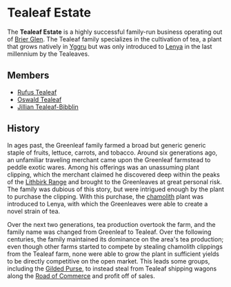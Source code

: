 # Tealeaf Estate

The **Tealeaf Estate** is a highly successful family-run business operating out of [Brier Glen](../societies/esterfell-accord/brier-glen.md). The Tealeaf family specializes in the cultivation of tea, a plant that grows natively in [Yggru](../mote/esterfell/yggru/yggru.md) but was only introduced to [Lenya](../mote/esterfell/lenya/lenya.md) in the last millennium by the Tealeaves.

## Members

- [Rufus Tealeaf](members/rufus-tealeaf.md)
- [Oswald Tealeaf](members/oswald-tealeaf.md)
- [Jillian Tealeaf-Bibblin](members/jillian-tealeaf-bibblin.md)

## History

In ages past, the Greenleaf family farmed a broad but generic generic staple of fruits, lettuce, carrots, and tobacco. Around six generations ago, an unfamiliar traveling merchant came upon the Greenleaf farmstead to peddle exotic wares. Among his offerings was an unassuming plant clipping, which the merchant claimed he discovered deep within the peaks of the [Lithbirk Range](../mote/esterfell/yggru/lithbirk-range.md) and brought to the Greenleaves at great personal risk. The family was dubious of this story, but were intrigued enough by the plant to purchase the clipping. With this purchase, the [chamolith](../artifacts/chamolith.md) plant was introduced to Lenya, with which the Greenleaves were able to create a novel strain of tea.

Over the next two generations, tea production overtook the farm, and the family name was changed from Greenleaf to Tealeaf. Over the following centuries, the family maintained its dominance on the area's tea production; even though other farms started to compete by stealing chamolith clippings from the Tealeaf farm, none were able to grow the plant in sufficient yields to be directly competitive on the open market. This leads some groups, including the [Gilded Purse](gilded-purse.md), to instead steal from Tealeaf shipping wagons along the [Road of Commerce](../societies/esterfell-accord/road-of-commerce.md) and profit off of sales.
